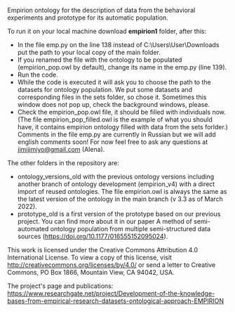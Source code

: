 Empirion ontology for the description of data from the behavioral experiments and prototype for its automatic population.

To run it on your local machine download **empirion1** folder, after this:
- In the file emp.py on the line 138 instead of C:\Users\User\Downloads put the path to your local copy of the main folder. 
- If you renamed the file with the ontology to be populated (empirion_pop.owl by default), change its name in the emp.py (line 139).
- Run the code.
- While the code is executed it will ask you to choose the path to the datasets for ontology population. We put some datasets and corresponding files in the sets folder, so chose it. Sometimes this window does not pop up, check the background windows, please. 
- Check the empirion_pop.owl file, it should be filled with individuals now. (The file empirion_pop_filled.owl is the example of what you should have, it contains empirion ontology filled with data from the sets forlder.)
Comments in the file emp.py are currently in Russian but we will add english comments soon! For now feel free to ask any questions at jimijimiyo@gmail.com (Alena).

The other folders in the repository are:
- ontology_versions_old with the previous ontology versions including another branch of ontology development (empirion_v4) with a direct import of reused ontologies. The file empirion.owl is always the same as the latest version of the ontology in the main branch (v 3.3 as of March 2022).
- prototype_old is a first version of the prototype based on our previous project. You can find more about it in our paper A method of semi-automated ontology population from multiple semi-structured data sources (https://doi.org/10.1177/016555152095024).

This work is licensed under the Creative Commons Attribution 4.0 International License. To view a copy of this license, visit http://creativecommons.org/licenses/by/4.0/ or send a letter to Creative Commons, PO Box 1866, Mountain View, CA 94042, USA.

The project's page and publications: https://www.researchgate.net/project/Development-of-the-knowledge-bases-from-empirical-research-datasets-ontological-approach-EMPIRION
